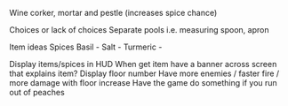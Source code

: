 Wine corker, mortar and pestle (increases spice chance)

Choices or lack of choices
Separate pools
  i.e. measuring spoon, apron

Item ideas
Spices
  Basil -
  Salt -
  Turmeric -

Display items/spices in HUD
When get item have a banner across screen that explains item?
Display floor number
Have more enemies / faster fire / more damage with floor increase
Have the game do something if you run out of peaches
